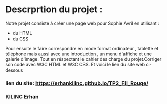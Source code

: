 
# Descrprtion du projet :
Notre projet consiste à créer une page web pour Sophie Avril en utilisant : 
- du HTML
- du CSS

Pour ensuite le faire correspondre en mode format ordinateur , tablette et téléphone mais aussi avec une introduction , un menu d'affiche et une galerie d'image. Tout en réspectant le cahier des charge du projet.Corriger son code avec W3C HTML et W3C CSS.
Et voici le lien du site web ci-dessous

### lien du site: https://erhankilinc.github.io/TP2_Fil_Rouge/

### KILINC Erhan 